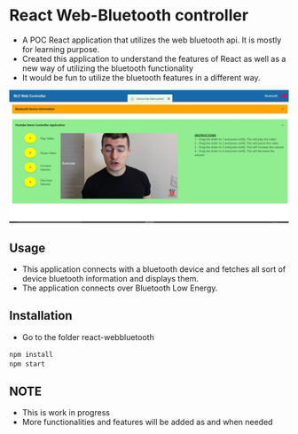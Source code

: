 # React Web-Bluetooth controller

- A POC React application that utilizes the web bluetooth api. It is mostly for learning purpose.
- Created this application to understand the features of React as well as a new way of utilizing the bluetooth functionality
- It would be fun to utilize the bluetooth features in a different way. 

![alt Youtube Demo](https://github.com/errakeshm/react-bluetooth-app/blob/master/web-bluetooth-app/public/youtube_demo.JPG?raw=true)


## Usage
- This application connects with a bluetooth device and fetches all sort of device bluetooth information and displays them.
- The application connects over Bluetooth Low Energy.

## Installation
- Go to the folder react-webbluetooth
```cmd
npm install
npm start
```

## NOTE
- This is work in progress
- More functionalities and features will be added as and when needed